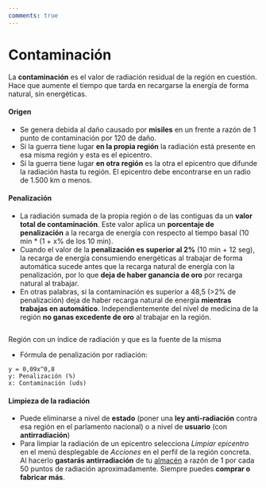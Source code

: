 ```yaml
---
comments: true
---
```


# Contaminación

La **contaminación** es el valor de radiación residual de la región en cuestión. Hace que aumente el tiempo que tarda en recargarse la energía de forma natural, sin energéticas.

#### Origen

- Se genera debida al daño causado por **misiles** en un frente a razón de 1 punto de contaminación por 120 de daño.
- Si la guerra tiene lugar **en la propia región** la radiación está presente en esa misma región y esta es el epicentro.
- Si la guerra tiene lugar **en otra región** es la otra el epicentro que difunde la radiación hasta tu región. El epicentro debe encontrarse en un radio de 1.500 km o menos.

#### Penalización

- La radiación sumada de la propia región o de las contiguas da un **valor total de contaminación**. Este valor aplica un **porcentaje de penalización** a la recarga de energía con respecto al tiempo basal (10 min \* (1 + x% de los 10 min).
- Cuando el valor de la **penalización es superior al 2%** (10 min + 12 seg), la recarga de energía consumiendo energéticas al trabajar de forma automática sucede antes que la recarga natural de energía con la penalización, por lo que **deja de haber ganancia de oro** por recarga natural al trabajar.
- En otras palabras, si la contaminación es superior a 48,5 (>2% de penalización) deja de haber recarga natural de energía **mientras trabajas en automático**. Independientemente del nivel de medicina de la región **no ganas excedente de oro** al trabajar en la región.  


![]()

Región con un índice de radiación y que es la fuente de la misma

- Fórmula de penalización por radiación:

```
y = 0,09x^0,8
y: Penalización (%)
x: Contaminación (uds)
```

#### Limpieza de la radiación

- Puede eliminarse a nivel de **estado** (poner una **ley anti-radiación** contra esa región en el parlamento nacional) o a nivel de **usuario** (con **antirradiación**)
- Para limpiar la radiación de un epicentro selecciona _Limpiar epicentro_ en el menú desplegable de _Acciones_ en el perfil de la región concreta. Al hacerlo **gastarás antirradiación** de tu [almacén](/2.-Economia/Almacen/) a razón de 1 por cada 50 puntos de radiación aproximadamente. Siempre puedes **comprar o fabricar más**.
